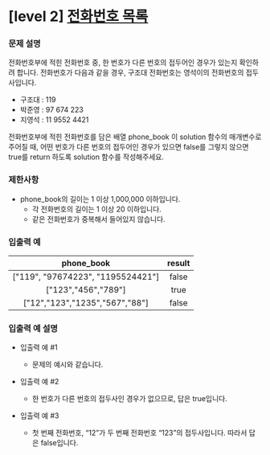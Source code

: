 # [level 2] [전화번호 목록](https://school.programmers.co.kr/learn/courses/30/lessons/42577)

### 문제 설명

전화번호부에 적힌 전화번호 중, 한 번호가 다른 번호의 접두어인 경우가 있는지 확인하려 합니다.
전화번호가 다음과 같을 경우, 구조대 전화번호는 영석이의 전화번호의 접두사입니다.

- 구조대 : 119
- 박준영 : 97 674 223
- 지영석 : 11 9552 4421

전화번호부에 적힌 전화번호를 담은 배열 phone_book 이 solution 함수의 매개변수로 주어질 때, 어떤 번호가 다른 번호의 접두어인 경우가 있으면 false를 그렇지 않으면 true를 return 하도록 solution 함수를 작성해주세요.

### 제한사항

- phone_book의 길이는 1 이상 1,000,000 이하입니다.
	- 각 전화번호의 길이는 1 이상 20 이하입니다.
	- 같은 전화번호가 중복해서 들어있지 않습니다.

### 입출력 예

| phone_book | result |
| :--: | :--: |
| ["119", "97674223", "1195524421"] | false |
| ["123","456","789"] | true |
| ["12","123","1235","567","88"] | false |

### 입출력 예 설명

- 입출력 예 #1
	- 문제의 예시와 같습니다.

- 입출력 예 #2
	- 한 번호가 다른 번호의 접두사인 경우가 없으므로, 답은 true입니다.

- 입출력 예 #3
	- 첫 번째 전화번호, “12”가 두 번째 전화번호 “123”의 접두사입니다. 따라서 답은 false입니다.
